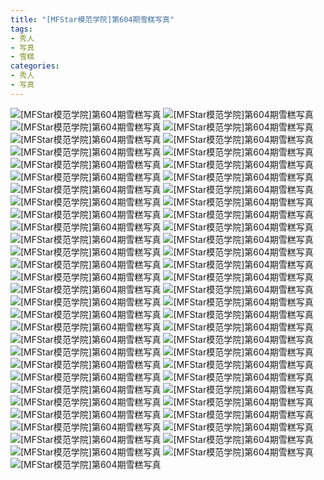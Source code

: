 ```yaml
---
title: "[MFStar模范学院]第604期雪糕写真"
tags: 
- 秀人
- 写真
- 雪糕
categories:
- 秀人
- 写真
---
```


![[MFStar模范学院]第604期雪糕写真](https://img.ilovese.xyz/1734719497975.webp)
![[MFStar模范学院]第604期雪糕写真](https://img.ilovese.xyz/1734719499517.webp)
![[MFStar模范学院]第604期雪糕写真](https://img.ilovese.xyz/1734719501274.webp)
![[MFStar模范学院]第604期雪糕写真](https://img.ilovese.xyz/1734719502754.webp)
![[MFStar模范学院]第604期雪糕写真](https://img.ilovese.xyz/1734719504189.webp)
![[MFStar模范学院]第604期雪糕写真](https://img.ilovese.xyz/1734719505646.webp)
![[MFStar模范学院]第604期雪糕写真](https://img.ilovese.xyz/1734719506988.webp)
![[MFStar模范学院]第604期雪糕写真](https://img.ilovese.xyz/1734719508702.webp)
![[MFStar模范学院]第604期雪糕写真](https://img.ilovese.xyz/1734719510192.webp)
![[MFStar模范学院]第604期雪糕写真](https://img.ilovese.xyz/1734719511570.webp)
![[MFStar模范学院]第604期雪糕写真](https://img.ilovese.xyz/1734719512933.webp)
![[MFStar模范学院]第604期雪糕写真](https://img.ilovese.xyz/1734719514750.webp)
![[MFStar模范学院]第604期雪糕写真](https://img.ilovese.xyz/1734719516213.webp)
![[MFStar模范学院]第604期雪糕写真](https://img.ilovese.xyz/1734719517936.webp)
![[MFStar模范学院]第604期雪糕写真](https://img.ilovese.xyz/1734719519632.webp)
![[MFStar模范学院]第604期雪糕写真](https://img.ilovese.xyz/1734719521116.webp)
![[MFStar模范学院]第604期雪糕写真](https://img.ilovese.xyz/1734719522514.webp)
![[MFStar模范学院]第604期雪糕写真](https://img.ilovese.xyz/1734719523904.webp)
![[MFStar模范学院]第604期雪糕写真](https://img.ilovese.xyz/1734719525608.webp)
![[MFStar模范学院]第604期雪糕写真](https://img.ilovese.xyz/1734719526853.webp)
![[MFStar模范学院]第604期雪糕写真](https://img.ilovese.xyz/1734719528746.webp)
![[MFStar模范学院]第604期雪糕写真](https://img.ilovese.xyz/1734719530573.webp)
![[MFStar模范学院]第604期雪糕写真](https://img.ilovese.xyz/1734719532347.webp)
![[MFStar模范学院]第604期雪糕写真](https://img.ilovese.xyz/1734719534060.webp)
![[MFStar模范学院]第604期雪糕写真](https://img.ilovese.xyz/1734719535777.webp)
![[MFStar模范学院]第604期雪糕写真](https://img.ilovese.xyz/1734719537332.webp)
![[MFStar模范学院]第604期雪糕写真](https://img.ilovese.xyz/1734719538908.webp)
![[MFStar模范学院]第604期雪糕写真](https://img.ilovese.xyz/1734719540370.webp)
![[MFStar模范学院]第604期雪糕写真](https://img.ilovese.xyz/1734719541868.webp)
![[MFStar模范学院]第604期雪糕写真](https://img.ilovese.xyz/1734719543293.webp)
![[MFStar模范学院]第604期雪糕写真](https://img.ilovese.xyz/1734719545123.webp)
![[MFStar模范学院]第604期雪糕写真](https://img.ilovese.xyz/1734719546880.webp)
![[MFStar模范学院]第604期雪糕写真](https://img.ilovese.xyz/1734719548266.webp)
![[MFStar模范学院]第604期雪糕写真](https://img.ilovese.xyz/1734719549725.webp)
![[MFStar模范学院]第604期雪糕写真](https://img.ilovese.xyz/1734719551123.webp)
![[MFStar模范学院]第604期雪糕写真](https://img.ilovese.xyz/1734719552855.webp)
![[MFStar模范学院]第604期雪糕写真](https://img.ilovese.xyz/1734719554713.webp)
![[MFStar模范学院]第604期雪糕写真](https://img.ilovese.xyz/1734719556584.webp)
![[MFStar模范学院]第604期雪糕写真](https://img.ilovese.xyz/1734719557912.webp)
![[MFStar模范学院]第604期雪糕写真](https://img.ilovese.xyz/1734719559643.webp)
![[MFStar模范学院]第604期雪糕写真](https://img.ilovese.xyz/1734719561360.webp)
![[MFStar模范学院]第604期雪糕写真](https://img.ilovese.xyz/1734719563096.webp)
![[MFStar模范学院]第604期雪糕写真](https://img.ilovese.xyz/1734719564944.webp)
![[MFStar模范学院]第604期雪糕写真](https://img.ilovese.xyz/1734719566722.webp)
![[MFStar模范学院]第604期雪糕写真](https://img.ilovese.xyz/1734719568099.webp)
![[MFStar模范学院]第604期雪糕写真](https://img.ilovese.xyz/1734719569688.webp)
![[MFStar模范学院]第604期雪糕写真](https://img.ilovese.xyz/1734719571691.webp)
![[MFStar模范学院]第604期雪糕写真](https://img.ilovese.xyz/1734719573452.webp)
![[MFStar模范学院]第604期雪糕写真](https://img.ilovese.xyz/1734719574852.webp)
![[MFStar模范学院]第604期雪糕写真](https://img.ilovese.xyz/1734719576571.webp)
![[MFStar模范学院]第604期雪糕写真](https://img.ilovese.xyz/1734719578089.webp)
![[MFStar模范学院]第604期雪糕写真](https://img.ilovese.xyz/1734719579775.webp)
![[MFStar模范学院]第604期雪糕写真](https://img.ilovese.xyz/1734719581043.webp)
![[MFStar模范学院]第604期雪糕写真](https://img.ilovese.xyz/1734719582521.webp)
![[MFStar模范学院]第604期雪糕写真](https://img.ilovese.xyz/1734719584232.webp)
![[MFStar模范学院]第604期雪糕写真](https://img.ilovese.xyz/1734719585857.webp)
![[MFStar模范学院]第604期雪糕写真](https://img.ilovese.xyz/1734719587298.webp)
